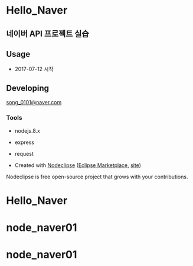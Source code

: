 

# Hello_Naver
## 네이버 API 프로젝트 실습


## Usage
* 2017-07-12 시작


## Developing
song_0101@naver.com


### Tools
* nodejs.8.x
* express
* request


* Created with [Nodeclipse](https://github.com/Nodeclipse/nodeclipse-1)
 ([Eclipse Marketplace](http://marketplace.eclipse.org/content/nodeclipse), [site](http://www.nodeclipse.org))   

Nodeclipse is free open-source project that grows with your contributions.
# Hello_Naver
# node_naver01
# node_naver01
